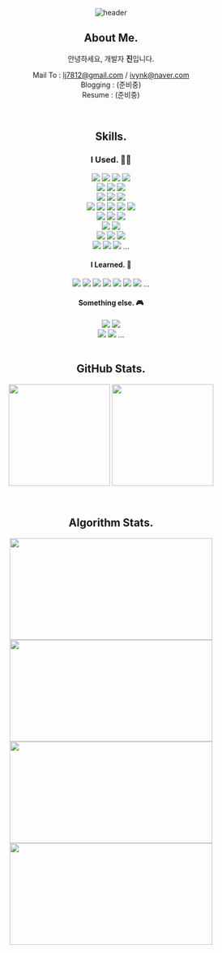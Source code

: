 <div align="center">

![header](https://capsule-render.vercel.app/api?type=waving&color=gradient&height=200&section=header&text=dev.jay&fontSize=60&fontColor=ffffff&fontAlign=80)

<h2 class="code-line" data-line-start=2 data-line-end=3 ><a id="About_Me_2"></a>About Me.</h2>
<p class="has-line-data" data-line-start="3" data-line-end="4">안녕하세요, 개발자 <strong>진</strong>입니다.</p>

<p>
  Mail To : <a href="mailto:lj7812@gmail.com">lj7812@gmail.com</a> / <a href="mailto:ivynk@naver.com">ivynk@naver.com</a> <br>
  Blogging : (준비중) <br>
  Resume : (준비중) <br>
</p>
<br>

<h2 class="code-line" data-line-start=2 data-line-end=3 ><a id="About_Me_2"></a>Skills.</h2>
<h3>I Used. 🧑‍💻</h3>
<img src="https://img.shields.io/badge/JAVA-ff6812?style=for-the-badge&logo=JAVA&logoColor=white">
<img src="https://img.shields.io/badge/SPRING-%236DB33F?style=for-the-badge&logo=spring&logoColor=white">
<img src="https://img.shields.io/badge/SpringBoot-%236DB33F?style=for-the-badge&logo=springboot&logoColor=white">
<img src="https://img.shields.io/badge/Oracle-F80000?style=for-the-badge&logo=oracle&logoColor=white">
<br>
<img src="https://img.shields.io/badge/c%23-%23239120?style=for-the-badge&logo=csharp&logoColor=white">
<img src="https://img.shields.io/badge/.NET-5C2D91?style=for-the-badge&logo=.NET&logoColor=white">
<img src="https://img.shields.io/badge/Microsoft%20SQL%20Server-12b0ff?style=for-the-badge&logo=microsoft%20sql%20server&logoColor=white">
<br>
<img src="https://img.shields.io/badge/git-%23F05033?style=for-the-badge&logo=git&logoColor=white">
<img src="https://img.shields.io/badge/gitlab-%23181717?style=for-the-badge&logo=gitlab&logoColor=white">
<img src="https://img.shields.io/badge/jenkins-%232C5263?style=for-the-badge&logo=jenkins&logoColor=white">
<br>
<img src="https://img.shields.io/badge/AWS-%23FF9900?style=for-the-badge&logo=aws&logoColor=white">
<img src="https://img.shields.io/badge/AWS%20S3-%23FF9900?style=for-the-badge&logo=aws&logoColor=white">
<img src="https://img.shields.io/badge/AWS%20EC2-%23FF9900?style=for-the-badge&logo=aws&logoColor=white">
<img src="https://img.shields.io/badge/AWS%20ASG-%23FF9900?style=for-the-badge&logo=aws&logoColor=white">
<img src="https://img.shields.io/badge/AWS%20ALB-%23FF9900?style=for-the-badge&logo=aws&logoColor=white">
<br>
<img src="https://img.shields.io/badge/AWS%20CloudWatch-%23FF9900?style=for-the-badge&logo=aws&logoColor=white">
<img src="https://img.shields.io/badge/WhaTap-12ffc6?style=for-the-badge&logo=aws&logoColor=white">
<img src="https://img.shields.io/badge/datadog-%23632CA6?style=for-the-badge&logo=datadog&logoColor=white"> 
<br>
<img src="https://img.shields.io/badge/Linux-FCC624?style=for-the-badge&logo=linux&logoColor=white">
<img src="https://img.shields.io/badge/Windows-0078D6?style=for-the-badge&logo=windows&logoColor=white">
<br>
<img src="https://img.shields.io/badge/Eclipse-FE7A16?style=for-the-badge&logo=eclipse&logoColor=white">
<img src="https://img.shields.io/badge/Postman-FF6C37?style=for-the-badge&logo=postman&logoColor=white">
<img src="https://img.shields.io/badge/Fiddler-ff1285?style=for-the-badge&logo=Fiddler&logoColor=white">
<br>
<img src="https://img.shields.io/badge/Slack-4A154B?style=for-the-badge&logo=slack&logoColor=white">
<img src="https://img.shields.io/badge/jira-%230A0FFF?style=for-the-badge&logo=jira&logoColor=white">
<img src="https://img.shields.io/badge/confluence-%230A0FFF?style=for-the-badge&logo=confluence&logoColor=white"> 
...
<br>
<h4>I Learned. 📖</h4>
<img src="https://img.shields.io/badge/javascript-%23323330?style=flat-square&logo=javascript&logoColor=white">
<img src="https://img.shields.io/badge/node.js-6DA55F?style=flat-square&logo=node.js&logoColor=white">
<img src="https://img.shields.io/badge/express.js-%23404d59?style=flat-square&logo=express.js&logoColor=white">
<img src="https://img.shields.io/badge/typescript-%23007ACC?style=flat-square&logo=typescript&logoColor=white">
<img src="https://img.shields.io/badge/nestjs-%23E0234E?style=flat-square&logo=nestjs&logoColor=white">
<img src="https://img.shields.io/badge/python-3670A0?style=flat-square&logo=python&logoColor=white"> 
<img src="https://img.shields.io/badge/IntelliJIDEA-000000?style=flat-square&logo=IntelliJ-IDEA&logoColor=white"> 
...
<br>
<h4>Something else. 🎮</h4>
<img src="https://img.shields.io/badge/Adobe%20Premiere%20Pro-9999FF?style=flat-square&logo=Adobe%20Premiere%20Pro&logoColor=white"> 
<img src="https://img.shields.io/badge/Davinci%20Resolve-852b07?style=flat-square&logo=Davinci%20Resolve&logoColor=white"> 
<br>
<img src="https://img.shields.io/badge/Playstation%205-003791?style=flat-square&logo=Playstation-5&logoColor=white"> 
<img src="https://img.shields.io/badge/Switch-E60012?style=flat-square&logo=Switch&logoColor=white"> 
...

<br>
<br>
<h2 class="code-line" data-line-start=2 data-line-end=3 ><a id="About_Me_2"></a>GitHub Stats.</h2>
<p>
  <a href="https://github.com/eljay0921"><img height=200 align="center" src="https://streak-stats.demolab.com/?user=eljay0921&theme=dark&border=E4E2E2&card_width=400" /></a>
  <a href="https://github.com/eljay0921?tab=repositories"><img height=200 align="center" src="https://github-readme-stats.vercel.app/api/top-langs?username=eljay0921&theme=dark&layout=compact&langs_count=8&card_width=300" /></a>
</p>

<br>
<h2 class="code-line" data-line-start=2 data-line-end=3 ><a id="About_Me_2"></a>Algorithm Stats.</h2>
<p>
  <a href="https://solved.ac/profile/lj7812"> <img height=200 width=400 align="center" src="http://mazassumnida.wtf/api/v2/generate_badge?boj=lj7812"/> </a>
  <a href="https://solved.ac/profile/lj7812"> <img height=200 width=400 align="center" src="http://mazandi.herokuapp.com/api?handle=lj7812&theme=dark"/> </a>
  <br>
  <a href="https://www.codewars.com/users/dev-jay"> <img height=200 width=400 align="center" src="https://codewars-stats-ignacio-cuadra.vercel.app/?username=dev-jay&theme=dark" /> </a>
  <a href="https://leetcode.com/u/lj7812/"> <img height=200 width=400 align="center" src="https://leetcard.jacoblin.cool/lj7812?theme=unicorn" /> </a>
</p>

<br>
<br>


</div>



